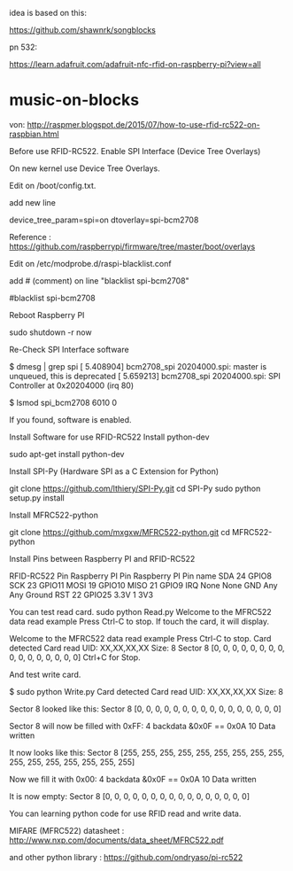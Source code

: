 

idea is based on this:

https://github.com/shawnrk/songblocks

pn 532:

https://learn.adafruit.com/adafruit-nfc-rfid-on-raspberry-pi?view=all




# music-on-blocks

von: http://raspmer.blogspot.de/2015/07/how-to-use-rfid-rc522-on-raspbian.html

Before use RFID-RC522. Enable SPI Interface (Device Tree Overlays)

On new kernel use Device Tree Overlays.

Edit on /boot/config.txt.

add new line

device_tree_param=spi=on
dtoverlay=spi-bcm2708

Reference : https://github.com/raspberrypi/firmware/tree/master/boot/overlays


Edit on /etc/modprobe.d/raspi-blacklist.conf

add # (comment) on line "blacklist spi-bcm2708"

#blacklist spi-bcm2708

Reboot Raspberry PI

sudo shutdown -r now

Re-Check SPI Interface software

$ dmesg | grep spi
[    5.408904] bcm2708_spi 20204000.spi: master is unqueued, this is deprecated
[    5.659213] bcm2708_spi 20204000.spi: SPI Controller at 0x20204000 (irq 80)

$ lsmod
spi_bcm2708             6010  0

If you found, software is enabled.

Install Software for use RFID-RC522
Install python-dev

sudo apt-get install python-dev

Install SPI-Py (Hardware SPI as a C Extension for Python)

git clone https://github.com/lthiery/SPI-Py.git
cd SPI-Py
sudo python setup.py install

Install MFRC522-python

git clone https://github.com/mxgxw/MFRC522-python.git
cd MFRC522-python



Install Pins between Raspberry PI and RFID-RC522

RFID-RC522 Pin
 Raspberry PI Pin
Raspberry PI Pin name
SDA
  24
    GPIO8
SCK
  23
    GPIO11
MOSI
  19
    GPIO10
MISO
  21
    GPIO9
IRQ
  None
    None
GND
  Any
    Any Ground
RST
  22
    GPIO25
3.3V
  1
    3V3

You can test read card.
sudo python Read.py
Welcome to the MFRC522 data read example
Press Ctrl-C to stop.
If touch the card, it will display.

Welcome to the MFRC522 data read example
Press Ctrl-C to stop.
Card detected
Card read UID: XX,XX,XX,XX
Size: 8
Sector 8 [0, 0, 0, 0, 0, 0, 0, 0, 0, 0, 0, 0, 0, 0, 0, 0]
Ctrl+C for Stop.

And test write card.

$ sudo python Write.py
Card detected
Card read UID: XX,XX,XX,XX
Size: 8

Sector 8 looked like this:
Sector 8 [0, 0, 0, 0, 0, 0, 0, 0, 0, 0, 0, 0, 0, 0, 0, 0]

Sector 8 will now be filled with 0xFF:
4 backdata &0x0F == 0x0A 10
Data written

It now looks like this:
Sector 8 [255, 255, 255, 255, 255, 255, 255, 255, 255, 255, 255, 255, 255, 255, 255, 255]

Now we fill it with 0x00:
4 backdata &0x0F == 0x0A 10
Data written

It is now empty:
Sector 8 [0, 0, 0, 0, 0, 0, 0, 0, 0, 0, 0, 0, 0, 0, 0, 0]

You can learning python code for use RFID read and write data.

MIFARE (MFRC522) datasheet : http://www.nxp.com/documents/data_sheet/MFRC522.pdf


and other python library : https://github.com/ondryaso/pi-rc522